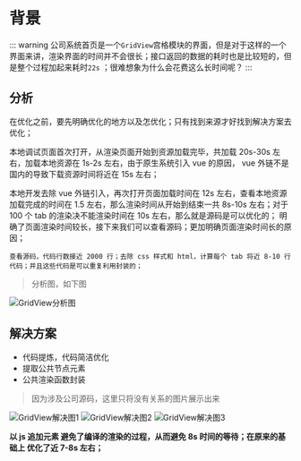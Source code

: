 # 背景

::: warning
公司系统首页是一个`GridView`宫格模块的界面，但是对于这样的一个界面来讲，渲染界面的时间并不会很长；接口返回的数据的耗时也是比较短的，但是整个过程加起来耗时`22s` ；很难想象为什么会花费这么长时间呢？
:::

## 分析

在优化之前，要先明确优化的地方以及怎优化；只有找到来源才好找到解决方案去优化；

本地调试页面首次打开，从渲染页面开始到资源加载完毕，共加载 20s-30s 左右，加载本地资源在 1s-2s 左右，由于原生系统引入 vue 的原因， vue 外链不是国内的导致下载资源时间将近在 15s 左右；

本地开发去除 vue 外链引入，再次打开页面加载时间在 12s 左右，查看本地资源加载完成的时间在 1.5 左右，那么渲染时间从开始到结束一共 8s-10s 左右；对于 100 个 tab 的渲染决不能渲染时间在 10s 左右，那么就是源码是可以优化的； 明确了页面渲染时间较长，接下来我们可以查看源码；更加明确页面渲染时间长的原因；

`查看源码，代码行数接近 2000 行；去除 css 样式和 html，计算每个 tab 将近 8-10 行代码；并且这些代码是可以重复利用封装的；`

> 分析图，如下图

![GridView分析图](http://www.wangzevw.com/cdn-file/images/home_gridview_1.svg)

## 解决方案

- 代码提炼，代码简洁优化
- 提取公共节点元素
- 公共渲染函数封装

> 因为涉及公司源码，这里只将没有关系的图片展示出来

![GridView解决图1](http://www.wangzevw.com/cdn-file/images/homeGridview_2.png)
![GridView解决图2](http://www.wangzevw.com/cdn-file/images/homeGridview_3.png)
![GridView解决图3](http://www.wangzevw.com/cdn-file/images/homeGridview_4.png)

**以 js 追加元素 避免了编译的渲染的过程，从而避免 8s 时间的等待；在原来的基础上 优化了近 7-8s 左右；**
